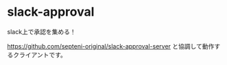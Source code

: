 # slack-approval

slack上で承認を集める！

https://github.com/septeni-original/slack-approval-server と協調して動作するクライアントです。
